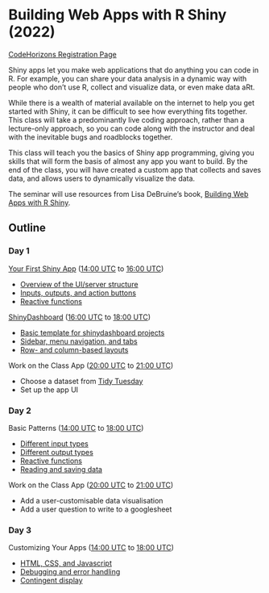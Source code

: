 
<!-- README.md is generated from README.Rmd. Please edit that file -->

# Building Web Apps with R Shiny (2022)

<!-- badges: start -->
<!-- badges: end -->

[CodeHorizons Registration
Page](https://codehorizons.com/Seminars/building-web-apps-with-r-shiny/)

Shiny apps let you make web applications that do anything you can code
in R. For example, you can share your data analysis in a dynamic way
with people who don’t use R, collect and visualize data, or even make
data aRt.

While there is a wealth of material available on the internet to help
you get started with Shiny, it can be difficult to see how everything
fits together. This class will take a predominantly live coding
approach, rather than a lecture-only approach, so you can code along
with the instructor and deal with the inevitable bugs and roadblocks
together.

This class will teach you the basics of Shiny app programming, giving
you skills that will form the basis of almost any app you want to build.
By the end of the class, you will have created a custom app that
collects and saves data, and allows users to dynamically visualize the
data.

The seminar will use resources from Lisa DeBruine’s book, [Building Web
Apps with R Shiny](https://debruine.github.io/shinyintro/).

## Outline

### Day 1

[Your First Shiny
App](https://debruine.github.io/shinyintro/first-app.html) ([14:00
UTC](https://www.timeanddate.com/worldclock/converter.html?iso=20220331T140000&p1=179)
to [16:00
UTC](https://www.timeanddate.com/worldclock/converter.html?iso=20220331T160000&p1=179))

-   [Overview of the UI/server
    structure](https://debruine.github.io/shinyintro/first-app.html#app-structure)
-   [Inputs, outputs, and action
    buttons](https://debruine.github.io/shinyintro/first-app.html#dynamic-elements)
-   [Reactive
    functions](https://debruine.github.io/shinyintro/first-app.html#first-reactive)

[ShinyDashboard](https://debruine.github.io/shinyintro/shinydashboard.html)
([16:00
UTC](https://www.timeanddate.com/worldclock/converter.html?iso=20220331T160000&p1=179)
to [18:00
UTC](https://www.timeanddate.com/worldclock/converter.html?iso=20220331T180000&p1=179))

-   [Basic template for shinydashboard
    projects](https://debruine.github.io/shinyintro/shinydashboard.html#basic-template-for-shinydashboard-projects)
-   [Sidebar, menu navigation, and
    tabs](https://debruine.github.io/shinyintro/shinydashboard.html#dashboard-structure)
-   [Row- and column-based
    layouts](https://debruine.github.io/shinyintro/shinydashboard.html#dashboardbody)

Work on the Class App ([20:00
UTC](https://www.timeanddate.com/worldclock/converter.html?iso=20220331T200000&p1=179)
to [21:00
UTC](https://www.timeanddate.com/worldclock/converter.html?iso=20220331T140000&p1=179))

-   Choose a dataset from [Tidy
    Tuesday](https://github.com/rfordatascience/tidytuesday)
-   Set up the app UI

### Day 2

Basic Patterns ([14:00
UTC](https://www.timeanddate.com/worldclock/converter.html?iso=20220401T140000&p1=179)
to [18:00
UTC](https://www.timeanddate.com/worldclock/converter.html?iso=20220401T180000&p1=179))

-   [Different input
    types](https://debruine.github.io/shinyintro/inputs.html)
-   [Different output
    types](https://debruine.github.io/shinyintro/outputs.html)
-   [Reactive
    functions](https://debruine.github.io/shinyintro/reactives.html)
-   [Reading and saving
    data](https://debruine.github.io/shinyintro/data.html)

Work on the Class App ([20:00
UTC](https://www.timeanddate.com/worldclock/converter.html?iso=20220401T200000&p1=179)
to [21:00
UTC](https://www.timeanddate.com/worldclock/converter.html?iso=20220401T210000&p1=179))

-   Add a user-customisable data visualisation
-   Add a user question to write to a googlesheet

### Day 3

Customizing Your Apps ([14:00
UTC](https://www.timeanddate.com/worldclock/converter.html?iso=20220402T140000&p1=179)
to [18:00
UTC](https://www.timeanddate.com/worldclock/converter.html?iso=20220402T180000&p1=179))

-   [HTML, CSS, and
    Javascript](https://debruine.github.io/shinyintro/web.html)
-   [Debugging and error
    handling](https://debruine.github.io/shinyintro/debugging.html)
-   [Contingent
    display](https://debruine.github.io/shinyintro/contingency.html)
